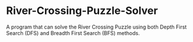 # River-Crossing-Puzzle-Solver
A program that can solve the River Crossing Puzzle using both Depth First Search (DFS) and Breadth First Search (BFS) methods.
